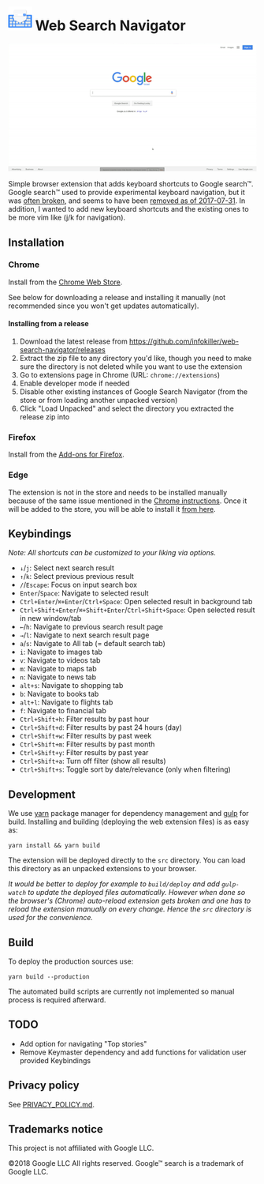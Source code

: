 # ![Logo](./src/icon48.png?raw=true) Web Search Navigator

![Demo flow](./assets/demo.gif?raw=true)

Simple browser extension that adds keyboard shortcuts to Google search™.
Google search™ used to provide experimental keyboard navigation, but it was [often broken](https://goo.gl/1zMkYu), and seems to have been [removed as of 2017-07-31](https://stackoverflow.com/a/45513198/1014208).
In addition, I wanted to add new keyboard shortcuts and the existing ones to be
more vim like (j/k for navigation).

## Installation

### Chrome

Install from the [Chrome Web Store](https://chrome.google.com/webstore/detail/enhanced-keyboard-navigat/cohamjploocgoejdfanacfgkhjkhdkek).

See below for downloading a release and installing it manually (not recommended since you won't get updates automatically).

#### Installing from a release

1. Download the latest release from https://github.com/infokiller/web-search-navigator/releases
1. Extract the zip file to any directory you'd like, though you need to make sure the directory is not deleted while you want to use the extension
1. Go to extensions page in Chrome (URL: `chrome://extensions`)
1. Enable developer mode if needed
1. Disable other existing instances of Google Search Navigator (from the store or from loading another unpacked version)
1. Click "Load Unpacked" and select the directory you extracted the release zip into

### Firefox

Install from the [Add-ons for Firefox](https://addons.mozilla.org/firefox/addon/the-google-search-navigator/).

### Edge

The extension is not in the store and needs to be installed manually because of
the same issue mentioned in the [Chrome instructions](#chrome).
Once it will be added to the store, you will be able to install it [from here](https://www.microsoft.com/store/apps/9P0PTV58KND9).

## Keybindings

_Note: All shortcuts can be customized to your liking via options._

*   `↓`/`j`: Select next search result
*   `↑`/`k`: Select previous previous result
*   `/`/`Escape`: Focus on input search box
*   `Enter`/`Space`: Navigate to selected result
*   `Ctrl+Enter`/`⌘+Enter`/`Ctrl+Space`: Open selected result in background tab
*   `Ctrl+Shift+Enter`/`⌘+Shift+Enter`/`Ctrl+Shift+Space`: Open selected result in new window/tab
*   `←`/`h`: Navigate to previous search result page
*   `→`/`l`: Navigate to next search result page
*   `a`/`s`: Navigate to All tab (= default search tab)
*   `i`: Navigate to images tab
*   `v`: Navigate to videos tab
*   `m`: Navigate to maps tab
*   `n`: Navigate to news tab
*   `alt+s`: Navigate to shopping tab
*   `b`: Navigate to books tab
*   `alt+l`: Navigate to flights tab
*   `f`: Navigate to financial tab
*	`Ctrl+Shift+h`: Filter results by past hour
*	`Ctrl+Shift+d`: Filter results by past 24 hours (day)
*	`Ctrl+Shift+w`: Filter results by past week
*	`Ctrl+Shift+m`: Filter results by past month
*	`Ctrl+Shift+y`: Filter results by past year
*	`Ctrl+Shift+a`: Turn off filter (show all results)
*	`Ctrl+Shift+s`: Toggle sort by date/relevance (only when filtering)

## Development

We use [yarn](https://yarnpkg.com/) package manager for dependency management and [gulp](https://gulpjs.com/) for build.
Installing and building (deploying the web extension files) is as easy as:

```
yarn install && yarn build
```

The extension will be deployed directly to the `src` directory. You can load this directory as an unpacked extensions to
your browser.

_It would be better to deploy for example to `build/deploy` and add `gulp-watch` to update the deployed files
automatically. However when done so the browser's (Chrome) auto-reload extension gets broken and one has to reload the
extension manually on every change. Hence the `src` directory is used for the convenience._

## Build

To deploy the production sources use:

```
yarn build --production
```

The automated build scripts are currently not implemented so manual process is required afterward.

## TODO

*   Add option for navigating "Top stories"
*   Remove Keymaster dependency and add functions for validation user provided
    Keybindings

## Privacy policy

See [PRIVACY_POLICY.md](./docs/PRIVACY_POLICY.md).

## Trademarks notice

This project is not affiliated with Google LLC.

©2018 Google LLC All rights reserved. Google™ search is a trademark of Google LLC.
